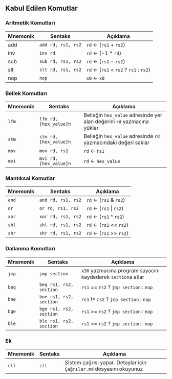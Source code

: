 ## Kabul Edilen Komutlar

### Aritmetik Komutları

| Mnemonik | Sentaks            | Açıklama                               |
|----------|--------------------|----------------------------------------|
| add      | `add rd, rs1, rs2` | `rd` ← (`rs1` + `rs2`)                 |
| inv      | `inv rd`           | `rd` ← (-1 * `rd`)                     |
| sub      | `sub rd, rs1, rs2` | `rd` ← (`rs1` - `rs2`)                 |
| slt      | `slt rd, rs1, rs2` | `rd` ← (`rs1` < `rs2` ? `rs1` : `rs2`) |
| nop      | `nop`              | `x0` ← `x0`                            |

### Bellek Komutları

| Mnemonik | Sentaks                | Açıklama                                                               |
|----------|------------------------|------------------------------------------------------------------------|
| `lfm`    | `lfm rd, [hex_value]h` | Belleğin `hex_value` adresinde yer alan değerini `rd` yazmacına yükler |
| `stm`    | `stm rd, [hex_value]h` | Belleğin `hex_value` adresinde `rd` yazmacındaki değeri saklar         |
| `mov`    | `mov rd, rs1`          | `rd` ← `rs1`                                                           |
| `mvi`    | `mvi rd, [hex_value]h` | `rd` ← `hex_value`                                                     |

### Mantıksal Komutlar

| Mnemonik | Sentaks            | Açıklama                |
|----------|--------------------|-------------------------|
| `and`    | `and rd, rs1, rs2` | `rd` ← (`rs1` & `rs2`)  |
| `or`     | `or rd, rs1, rs2`  | `rd` ← (`rs1` \| `rs2`) |
| `xor`    | `xor rd, rs1, rs2` | `rd` ← (`rs1` ^ `rs2`)  |
| `shl`    | `shl rd, rs1, rs2` | `rd` ← (`rs1` << `rs2`) |
| `shr`    | `shr rd, rs1, rs2` | `rd` ← (`rs1` >> `rs2`) |

### Dallanma Komutları

| Mnemonik | Sentaks                 | Açıklama                                                     |
|----------|-------------------------|--------------------------------------------------------------|
| `jmp`    | `jmp section`           | `x30` yazmacına program sayacını kaydederek `section`a atlar |  
| `beq`    | `beq rs1, rs2, section` | `rs1` == `rs2` ? `jmp section` : `nop`                       |
| `bne`    | `bne rs1, rs2, section` | `rs1` != `rs2` ? `jmp section` : `nop`                       |
| `bge`    | `bge rs1, rs2, section` | `rs1` >= `rs2` ? `jmp section` : `nop`                       |
| `ble`    | `ble rs1, rs2, section` | `rs1` <= `rs2` ? `jmp section` : `nop`                       |


### Ek

| Mnemonik | Sentaks | Açıklama                                                             |
|----------|---------|----------------------------------------------------------------------|
| `cll`    | `cll`   | Sistem çağrısı yapar. Detaylar için `Çağrılar.md` dosyasını okuyunuz |